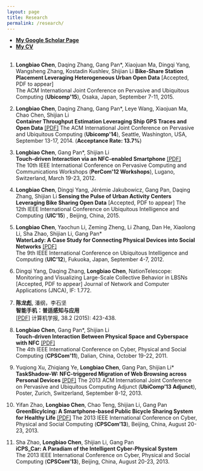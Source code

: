 ```yaml
---
layout: page
title: Research
permalink: /research/
---
```



- [**My Google Scholar Page**][0] 
- [**My CV**][11]
<br><br>

1. **Longbiao Chen**, Daqing Zhang, Gang Pan*, Xiaojuan Ma, Dingqi Yang, Wangsheng Zhang, Kostadin Kushlev, Shijian Li 
**Bike-Share Station Placement Leveraging Heterogeneous Urban Open Data** [Accepted, PDF to appear]  
The ACM International Joint Conference on Pervasive and Ubiquitous Computing (**Ubicomp'15**), Osaka, Japan, September 7-11, 2015.

2. **Longbiao Chen**, Daqing Zhang, Gang Pan*, Leye Wang, Xiaojuan Ma, Chao Chen, Shijian Li  
**Container Throughput Estimation Leveraging Ship GPS Traces and Open Data** [[PDF]][1] 
The ACM International Joint Conference on Pervasive and Ubiquitous Computing (**Ubicomp'14**), Seattle, Washington, USA, September 13-17, 2014. (**Acceptance Rate: 13.7%**)   

3. **Longbiao Chen**, Gang Pan*, Shijian Li  
**Touch-driven Interaction via an NFC-enabled Smartphone** [[PDF]][3]  
The 10th IEEE International Conference on Pervasive Computing and Communications Workshops (**PerCom'12 Workshops**), Lugano, Switzerland, March 19-23, 2012. 

4. **Longbiao Chen**, Dingqi Yang, Jérémie Jakubowicz, Gang Pan, Daqing Zhang, Shijian Li
 **Sensing the Pulse of Urban Activity Centers Leveraging Bike Sharing Open Data**
[Accepted, PDF to appear] 
The 12th IEEE International Conference on Ubiquitous Intelligence and Computing (**UIC’15**) , Beijing, China, 2015. 

5. **Longbiao Chen**, Yaochun Li, Zeming Zheng, Li Zhang, Dan He, Xiaolong Li, Sha Zhao, Shijian Li, Gang Pan*  
**WaterLady: A Case Study for Connecting Physical Devices into Social Networks** [[PDF]][5]  
The 9th IEEE International Conference on Ubiquitous Intelligence and Computing (**UIC’12**), Fukuoka, Japan, September 4-7, 2012. 

6. Dingqi Yang, Daqing Zhang, **Longbiao Chen**, NationTelescope: Monitoring and Visualizing Large-Scale Collective Behavior in LBSNs [Accepted, PDF to appear]
Journal of Network and Computer Applications (JNCA), IF: 1.772.

6. **陈龙彪**, 潘纲，李石坚  
**智能手机：普适感知与应用**  
[[PDF]][10]
计算机学报, 38.2 (2015): 423-438.

7. **Longbiao Chen**, Gang Pan*, Shijian Li  
**Touch-driven Interaction Between Physical Space and Cyberspace with NFC** [[PDF]][4]  
The 4th IEEE International Conference on Cyber, Physical and Social Computing (**CPSCom'11**), Dalian, China, October 19-22, 2011. 

8. Yuqiong Xu, Zhiqiang Ye, **Longbiao Chen**, Gang Pan, Shijian Li*  
**TaskShadow-W: NFC-triggered Migration of Web Browsing across Personal Devices**  [[PDF]][12]
The 2013 ACM International Joint Conference on Pervasive and Ubiquitous Computing Adjunct (**UbiComp’13 Adjunct**), Poster, Zurich, Switzerland, September 8-12, 2013. 

9. Yifan Zhao, **Longbiao Chen**, Chao Teng, Shijian Li, Gang Pan  
**GreenBicylcing: A Smartphone-based Public Bicycle Sharing System for Healthy Life**   [[PDF]][13]
The 2013 IEEE International Conference on Cyber, Physical and Social Computing (**CPSCom’13**), Beijing, China, August 20-23, 2013.   

8. Sha Zhao, **Longbiao Chen**, Shijian Li, Gang Pan  
**iCPS_Car: A Paradiam of the Intelligent Cyber-Physical System**  
The 2013 IEEE International Conference on Cyber, Physical and Social Computing (**CPSCom’13**), Beijing, China, August 20-23, 2013.   


[0]: http://scholar.google.com/citations?user=GnYUnUAAAAAJ&hl=en
[1]: /files/ubicomp-2014.pdf
[2]: /files/cjc-2014.pdf
[3]: /files/percom-2012.pdf
[4]: /files/cpscom-2011.pdf
[5]: /files/uic-2012.pdf
[6]: /files/CPSCom2013.pdf
[7]: /files/CPSCom2013_2.pdf
[8]: http://www.telecom-sudparis.eu/en_accueil.html
[9]: http://www-public.it-sudparis.eu/~zhang_da/DaqingZhang.html
[10]: /files/cjc-2015.pdf
[11]: /files/Resume_20140720.pdf
[12]: /files/ubicomp-2013.pdf
[13]: /files/cpscom-2013.pdf

